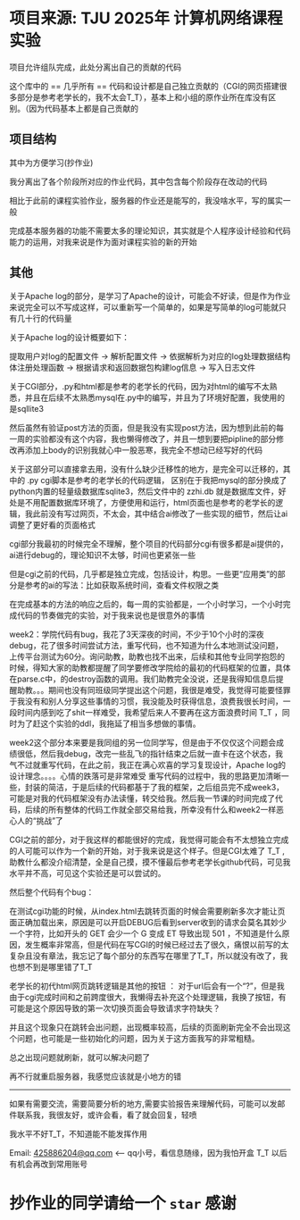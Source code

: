 # 项目来源: TJU 2025年 计算机网络课程实验

项目允许组队完成，此处分离出自己的贡献的代码

这个库中的 == 几乎所有 == 代码和设计都是自己独立贡献的（CGI的网页搭建很多部分是参考老学长的，我不太会T_T），基本上和小组的原作业所在库没有区别。（因为代码基本上都是自己贡献的


## 项目结构

其中为方便学习(抄作业)

我分离出了各个阶段所对应的作业代码，其中包含每个阶段存在改动的代码

相比于此前的课程实验作业，服务器的作业还是能写的，我没啥水平，写的属实一般

完成基本服务器的功能不需要太多的理论知识，其实就是个人程序设计经验和代码能力的运用，对我来说是作为面对课程实验的新的开始

## 其他

关于Apache log的部分，是学习了Apache的设计，可能会不好读，但是作为作业来说完全可以不写成这样，可以重新写一个简单的，如果是写简单的log可能就只有几十行的代码量

关于Apache log的设计概要如下：

提取用户对log的配置文件 -> 解析配置文件 -> 依据解析为对应的log处理数据结构体注册处理函数 -> 根据请求和返回数据包构建log信息 -> 写入日志文件

关于CGI部分，.py和html都是参考的老学长的代码，因为对html的编写不太熟悉，并且在后续不太熟悉mysql在.py中的编写，并且为了环境好配置，我使用的是sqllite3

然后虽然有验证post方法的页面，但是我没有实现post方法，因为想到此前的每一周的实验都没有这个内容，我也懒得修改了，并且一想到要把pipline的部分修改再添加上body的识别我就心中一股恶寒，我完全不想动已经写好的代码

关于这部分可以直接拿去用，没有什么缺少迁移性的地方，是完全可以迁移的，其中的 .py cgi脚本是参考的老学长的代码逻辑， 区别在于我把mysql的部分换成了python内置的轻量级数据库sqlite3，然后文件中的 zzhi.db 就是数据库文件，好处是不用配置数据库环境了，方便使用和运行，html页面也是参考的老学长的逻辑，我此前没有写过网页，不太会，其中结合ai修改了一些实现的细节，然后让ai调整了更好看的页面格式

cgi部分我最初的时候完全不理解，整个项目的代码部分cgi有很多都是ai提供的，ai进行debug的，理论知识不太够，时间也更紧张一些

但是cgi之前的代码，几乎都是独立完成，包括设计，构思。一些更“应用类”的部分是参考的ai的写法：比如获取系统时间，查看文件权限之类

在完成基本的方法的响应之后的，每一周的实验都是，一个小时学习，一个小时完成代码的节奏做完的实验，对于我来说也是很意外的事情

week2：学院代码有bug，我花了3天深夜的时间，不少于10个小时的深夜debug，花了很多时间尝试方法，重写代码，也不知道为什么本地测试没问题，上传平台测试为60分。询问助教，助教也找不出来，后续和其他专业同学抱怨的时候，得知大家的助教都提醒了同学要修改学院给的最初的代码框架的位置，具体在parse.c中，的destroy函数的调用。我们助教完全没说，还是我得知信息后提醒助教。。。期间也没有同班级同学提出这个问题，我很是难受，我觉得可能要怪罪于我没有和别人分享这些事情的习惯，我没能及时获得信息，浪费我很长时间，一段时间内感到吃了shit一样难受，我希望后来人不要再在这方面浪费时间 T_T ，同时为了赶这个实验的ddl，我拖延了相当多想做的事情。

week2这个部分本来要是我同组的另一位同学写，但是由于不仅仅这个问题会成绩很低，然后我debug，改完一些乱飞的指针结束之后就一直卡在这个状态，我气不过就重写代码，在此之前，我正在满心欢喜的学习复现设计，Apache log的设计理念。。。。心情的跌落可是非常难受
重写代码的过程中，我的思路更加清晰一些，封装的简洁，于是后续的代码都基于了我的框架，之后组员完不成week3，可能是对我的代码框架没有办法读懂，转交给我。然后我一节课的时间完成了代码，后续的所有整体的代码工作就全部交易给我，所幸没有什么和week2一样恶心人的“挑战”了

CGI之前的部分，对于我这样的都能很好的完成，我觉得可能会有不太想独立完成的人可能可以作为一个新的开始，对于我来说是这个样子。但是CGI太难了 T_T , 助教什么都没介绍清楚，全是自己摸，摸不懂最后参考老学长github代码，可见我水平并不高，可见这个实验还是可以尝试的。

然后整个代码有个bug：

在测试cgi功能的时候，从index.html去跳转页面的时候会需要刷新多次才能让页面正确加载出来，原因是可以开启DEBUG后看到server收到的请求会莫名其妙少一个字符，比如开头的 GET 会少一个 G 变成 ET 导致出现 501 ，不知道是什么原因，发生概率非常高，但是代码在写CGI的时候已经过去了很久，痛恨以前写的太复杂且没有章法，我忘记了每个部分的东西写在哪里了T_T，所以就没有改了，我也想不到是哪里错了T_T

老学长的初代html网页跳转逻辑是其他的按钮 ： 对于url后会有一个“?”，但是我由于cgi完成时间和之前跨度很大，我懒得去补充这个处理逻辑，我换了按钮，有可能是这个原因导致的第一次切换页面会导致请求字符缺失？

并且这个现象只在跳转会出问题，出现概率较高，后续的页面刷新完全不会出现这个问题，也可能是一些初始化的问题，因为关于这方面我写的非常粗糙。

总之出现问题就刷新，就可以解决问题了

再不行就重启服务器，我感觉应该就是小地方的错

---

如果有需要交流，需要简要分析的地方,需要实验报告来理解代码，可能可以发邮件联系我，我很友好，或许会看，看了就会回复，轻喷

我水平不好T_T，不知道能不能发挥作用

Email: 425886204@qq.com  <--  qq小号，看信息随缘，因为我怕开盒 T_T 以后有机会再改到常用账号


# 抄作业的同学请给一个 `star` 感谢
